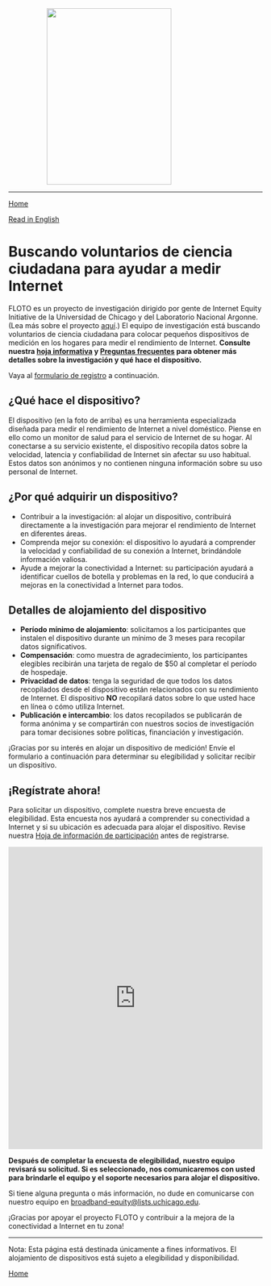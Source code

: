 <img src="https://internetequity.uchicago.edu/wp-content/uploads/2022/04/netrics_install-e1651779294611-528x328.jpg" width="70%" height="350px" style="display: block; margin-left: auto; margin-right: auto;">

---

[Home](https://internetequity.org/floto/)

[Read in English](https://internetequity.org/floto/participate.html)

# Buscando voluntarios de ciencia ciudadana para ayudar a medir Internet

FLOTO es un proyecto de investigación dirigido por gente de Internet Equity Initiative de la Universidad de Chicago y del Laboratorio Nacional Argonne. (Lea más sobre el proyecto [aquí](https://internetequity.org/floto/index-es.html).) El equipo de investigación está buscando voluntarios de ciencia ciudadana para colocar pequeños dispositivos de medición en los hogares para medir el rendimiento de Internet. **Consulte nuestra [hoja informativa](../assets/pdfs/Hoja%20informativa%20de%20participaci%C3%B3n%20de%20FLOTO.pdf) y [Preguntas frecuentes](https://internetequity.org/floto/faqs-es.html) para obtener más detalles sobre la investigación y qué hace el dispositivo.**

Vaya al [formulario de registro](#¡regístrate-ahora) a continuación.

## ¿Qué hace el dispositivo?

El dispositivo (en la foto de arriba) es una herramienta especializada diseñada para medir el rendimiento de Internet a nivel doméstico. Piense en ello como un monitor de salud para el servicio de Internet de su hogar. Al conectarse a su servicio existente, el dispositivo recopila datos sobre la velocidad, latencia y confiabilidad de Internet sin afectar su uso habitual. Estos datos son anónimos y no contienen ninguna información sobre su uso personal de Internet.

## ¿Por qué adquirir un dispositivo?

- Contribuir a la investigación: al alojar un dispositivo, contribuirá directamente a la investigación para mejorar el rendimiento de Internet en diferentes áreas.
- Comprenda mejor su conexión: el dispositivo lo ayudará a comprender la velocidad y confiabilidad de su conexión a Internet, brindándole información valiosa.
- Ayude a mejorar la conectividad a Internet: su participación ayudará a identificar cuellos de botella y problemas en la red, lo que conducirá a mejoras en la conectividad a Internet para todos.

## Detalles de alojamiento del dispositivo

- **Período mínimo de alojamiento**: solicitamos a los participantes que instalen el dispositivo durante un mínimo de 3 meses para recopilar datos significativos.
- **Compensación**: como muestra de agradecimiento, los participantes elegibles recibirán una tarjeta de regalo de $50 al completar el período de hospedaje.
- **Privacidad de datos**: tenga la seguridad de que todos los datos recopilados desde el dispositivo están relacionados con su rendimiento de Internet. El dispositivo **NO** recopilará datos sobre lo que usted hace en línea o cómo utiliza Internet.
- **Publicación e intercambio**: los datos recopilados se publicarán de forma anónima y se compartirán con nuestros socios de investigación para tomar decisiones sobre políticas, financiación y investigación.

¡Gracias por su interés en alojar un dispositivo de medición! Envíe el formulario a continuación para determinar su elegibilidad y solicitar recibir un dispositivo.

## ¡Regístrate ahora!

Para solicitar un dispositivo, complete nuestra breve encuesta de elegibilidad. Esta encuesta nos ayudará a comprender su conectividad a Internet y si su ubicación es adecuada para alojar el dispositivo. Revise nuestra [Hoja de información de participación](../assets/pdfs/Hoja%20informativa%20de%20participaci%C3%B3n%20de%20FLOTO.pdf) antes de registrarse.

<iframe src="https://uchicago.co1.qualtrics.com/jfe/form/SV_0J4OlcSjtoKtkCa" width="100%" height="600px" frameborder="0" allowfullscreen="true"></iframe>


**Después de completar la encuesta de elegibilidad, nuestro equipo revisará su solicitud. Si es seleccionado, nos comunicaremos con usted para brindarle el equipo y el soporte necesarios para alojar el dispositivo.**

Si tiene alguna pregunta o más información, no dude en comunicarse con nuestro equipo en [broadband-equity@lists.uchicago.edu](mailto:broadband-equity@lists.uchicago.edu).

¡Gracias por apoyar el proyecto FLOTO y contribuir a la mejora de la conectividad a Internet en tu zona!

---
Nota: Esta página está destinada únicamente a fines informativos. El alojamiento de dispositivos está sujeto a elegibilidad y disponibilidad.

[Home](https://internetequity.org/floto/)